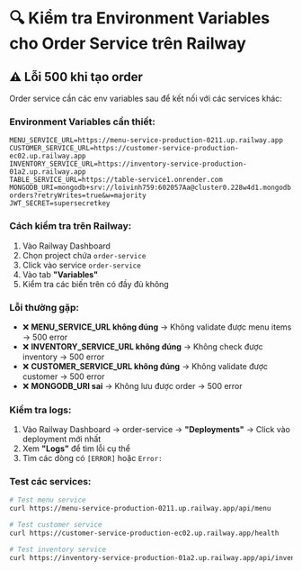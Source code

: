 # 🔍 Kiểm tra Environment Variables cho Order Service trên Railway

## ⚠️ Lỗi 500 khi tạo order

Order service cần các env variables sau để kết nối với các services khác:

### Environment Variables cần thiết:

```
MENU_SERVICE_URL=https://menu-service-production-0211.up.railway.app
CUSTOMER_SERVICE_URL=https://customer-service-production-ec02.up.railway.app
INVENTORY_SERVICE_URL=https://inventory-service-production-01a2.up.railway.app
TABLE_SERVICE_URL=https://table-service1.onrender.com
MONGODB_URI=mongodb+srv://loivinh759:602057Aa@cluster0.228w4d1.mongodb.net/restaurant-orders?retryWrites=true&w=majority
JWT_SECRET=supersecretkey
```

### Cách kiểm tra trên Railway:

1. Vào Railway Dashboard
2. Chọn project chứa `order-service`
3. Click vào service `order-service`
4. Vào tab **"Variables"**
5. Kiểm tra các biến trên có đầy đủ không

### Lỗi thường gặp:

- ❌ **MENU_SERVICE_URL không đúng** → Không validate được menu items → 500 error
- ❌ **INVENTORY_SERVICE_URL không đúng** → Không check được inventory → 500 error
- ❌ **CUSTOMER_SERVICE_URL không đúng** → Không validate được customer → 500 error
- ❌ **MONGODB_URI sai** → Không lưu được order → 500 error

### Kiểm tra logs:

1. Vào Railway Dashboard → order-service → **"Deployments"** → Click vào deployment mới nhất
2. Xem **"Logs"** để tìm lỗi cụ thể
3. Tìm các dòng có `[ERROR]` hoặc `Error:`

### Test các services:

```bash
# Test menu service
curl https://menu-service-production-0211.up.railway.app/api/menu

# Test customer service  
curl https://customer-service-production-ec02.up.railway.app/health

# Test inventory service
curl https://inventory-service-production-01a2.up.railway.app/api/inventory
```

